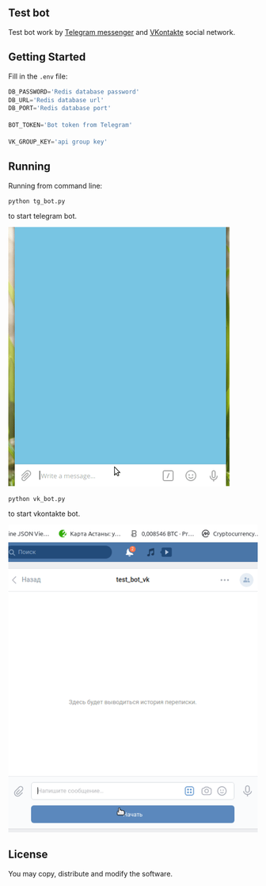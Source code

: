 ## Test bot

Test bot work by [Telegram messenger](https://web.telegram.org/#/login) and [VKontakte](http://vk.com/) social network.

## Getting Started

Fill in the `.env` file:
```python
DB_PASSWORD='Redis database password'
DB_URL='Redis database url'
DB_PORT='Redis database port'

BOT_TOKEN='Bot token from Telegram'

VK_GROUP_KEY='api group key'
```

## Running

Running from command line:
```shell script
python tg_bot.py 
```
to start telegram bot.

![](tg_test_bot.gif)

```shell script
python vk_bot.py 
```

to start vkontakte bot.

![](vk_test_bot.gif)

## License

You may copy, distribute and modify the software.